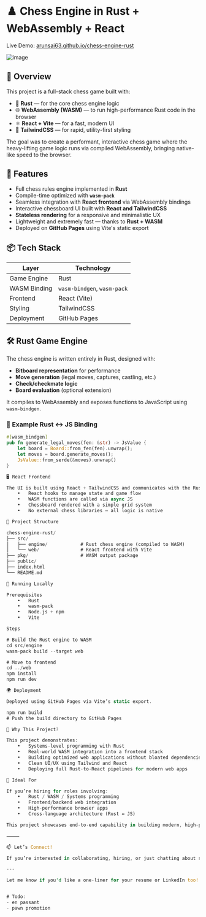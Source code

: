 # ♟️ Chess Engine in Rust + WebAssembly + React

Live Demo: [arunsai63.github.io/chess-engine-rust](https://arunsai63.github.io/chess-engine-rust)  

![image](https://github.com/user-attachments/assets/37197b96-b6d9-4f5b-b375-3683b48ba2e0)

## 🚀 Overview

This project is a full-stack chess game built with:

- 🦀 **Rust** — for the core chess engine logic
- 🌐 **WebAssembly (WASM)** — to run high-performance Rust code in the browser
- ⚛️ **React + Vite** — for a fast, modern UI
- 🎨 **TailwindCSS** — for rapid, utility-first styling

The goal was to create a performant, interactive chess game where the heavy-lifting game logic runs via compiled WebAssembly, bringing native-like speed to the browser.

## 🧠 Features

- Full chess rules engine implemented in **Rust**
- Compile-time optimized with **`wasm-pack`**
- Seamless integration with **React frontend** via WebAssembly bindings
- Interactive chessboard UI built with **React and TailwindCSS**
- **Stateless rendering** for a responsive and minimalistic UX
- Lightweight and extremely fast — thanks to **Rust + WASM**
- Deployed on **GitHub Pages** using Vite's static export

## 📦 Tech Stack

| Layer        | Technology              |
|--------------|--------------------------|
| Game Engine  | Rust                    |
| WASM Binding | `wasm-bindgen`, `wasm-pack` |
| Frontend     | React (Vite)            |
| Styling      | TailwindCSS             |
| Deployment   | GitHub Pages            |

## 🛠️ Rust Game Engine

The chess engine is written entirely in Rust, designed with:

- **Bitboard representation** for performance
- **Move generation** (legal moves, captures, castling, etc.)
- **Check/checkmate logic**
- **Board evaluation** (optional extension)

It compiles to WebAssembly and exposes functions to JavaScript using `wasm-bindgen`.

### 🧩 Example Rust ↔ JS Binding

```rust
#[wasm_bindgen]
pub fn generate_legal_moves(fen: &str) -> JsValue {
    let board = Board::from_fen(fen).unwrap();
    let moves = board.generate_moves();
    JsValue::from_serde(&moves).unwrap()
}

🖥️ React Frontend

The UI is built using React + TailwindCSS and communicates with the Rust engine via the WASM bindings.
	•	React hooks to manage state and game flow
	•	WASM functions are called via async JS
	•	Chessboard rendered with a simple grid system
	•	No external chess libraries — all logic is native

📂 Project Structure

chess-engine-rust/
├── src/
│   ├── engine/            # Rust chess engine (compiled to WASM)
│   └── web/               # React frontend with Vite
├── pkg/                   # WASM output package
├── public/
├── index.html
└── README.md

🧪 Running Locally

Prerequisites
	•	Rust
	•	wasm-pack
	•	Node.js + npm
	•	Vite

Steps

# Build the Rust engine to WASM
cd src/engine
wasm-pack build --target web

# Move to frontend
cd ../web
npm install
npm run dev

🌍 Deployment

Deployed using GitHub Pages via Vite’s static export.

npm run build
# Push the build directory to GitHub Pages

📌 Why This Project?

This project demonstrates:
	•	Systems-level programming with Rust
	•	Real-world WASM integration into a frontend stack
	•	Building optimized web applications without bloated dependencies
	•	Clean UI/UX using Tailwind and React
	•	Deploying full Rust-to-React pipelines for modern web apps

💼 Ideal For

If you’re hiring for roles involving:
	•	Rust / WASM / Systems programming
	•	Frontend/backend web integration
	•	High-performance browser apps
	•	Cross-language architecture (Rust ↔ JS)

This project showcases end-to-end capability in building modern, high-performance web apps with low-level languages.

⸻

📫 Let’s Connect!

If you’re interested in collaborating, hiring, or just chatting about systems programming, feel free to reach out via GitHub.

---

Let me know if you'd like a one-liner for your resume or LinkedIn too!


# Todo:
- en passant
- pawn promotion

